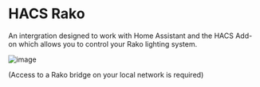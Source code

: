 # HACS Rako

An intergration designed to work with Home Assistant and the HACS Add-on which allows you to control your Rako lighting system.

![image](https://user-images.githubusercontent.com/67383578/197302966-c9f36911-28ff-4fe5-8835-b13ca2a93a33.png)

(Access to a Rako bridge on your local network is required)
